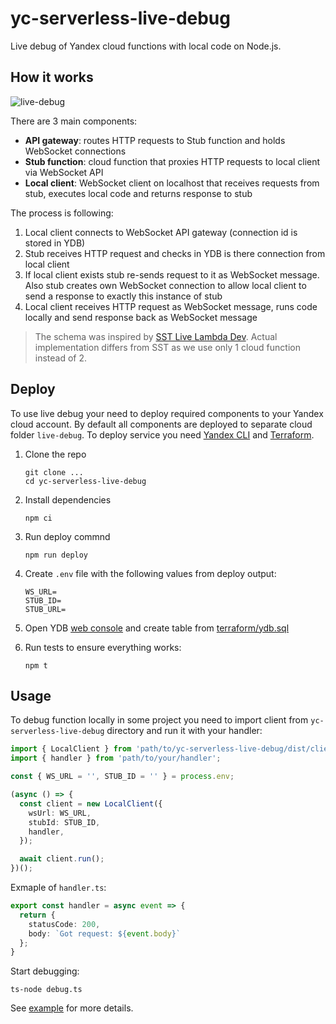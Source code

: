 # yc-serverless-live-debug
Live debug of Yandex cloud functions with local code on Node.js.

## How it works
![live-debug](https://user-images.githubusercontent.com/1473072/212291689-e5b0f31a-9abd-4e9b-9a79-57f574831f3c.png)

There are 3 main components:
- **API gateway**: routes HTTP requests to Stub function and holds WebSocket connections
- **Stub function**: cloud function that proxies HTTP requests to local client via WebSocket API
- **Local client**: WebSocket client on localhost that receives requests from stub, executes local code and returns response to stub

The process is following:
1. Local client connects to WebSocket API gateway (connection id is stored in YDB)
2. Stub receives HTTP request and checks in YDB is there connection from local client
3. If local client exists stub re-sends request to it as WebSocket message. Also stub creates own WebSocket connection to allow local client to send a response to exactly this instance of stub
4. Local client receives HTTP request as WebSocket message, runs code locally and send response back as WebSocket message

> The schema was inspired by [SST Live Lambda Dev](https://docs.sst.dev/live-lambda-development). Actual implementation differs from SST as we use only 1 cloud function instead of 2.

## Deploy
To use live debug your need to deploy required components to your Yandex cloud account.
By default all components are deployed to separate cloud folder `live-debug`.
To deploy service you need [Yandex CLI](https://cloud.yandex.ru/docs/cli/) and [Terraform](https://cloud.yandex.ru/docs/tutorials/infrastructure-management/terraform-quickstart).

1. Clone the repo
   ```
   git clone ...
   cd yc-serverless-live-debug
   ```
2. Install dependencies
   ```
   npm ci
   ```
3. Run deploy commnd
   ```
   npm run deploy
   ```
4. Create `.env` file with the following values from deploy output:
   ```
   WS_URL=
   STUB_ID=
   STUB_URL=
   ```
5. Open YDB [web console](https://console.cloud.yandex.ru) and create table from [terraform/ydb.sql](/terraform/ydb.sql)

6. Run tests to ensure everything works:
   ```
   npm t
   ```

## Usage
To debug function locally in some project you need to import client from `yc-serverless-live-debug` directory and run it with your handler:

```ts
import { LocalClient } from 'path/to/yc-serverless-live-debug/dist/client';
import { handler } from 'path/to/your/handler';

const { WS_URL = '', STUB_ID = '' } = process.env;

(async () => {
  const client = new LocalClient({
    wsUrl: WS_URL,
    stubId: STUB_ID,
    handler,
  });

  await client.run();
})();
```
Exmaple of `handler.ts`:
```ts
export const handler = async event => {
  return {
    statusCode: 200,
    body: `Got request: ${event.body}`
  };
}
```
Start debugging:
```
ts-node debug.ts
```

See [example](/example) for more details.

